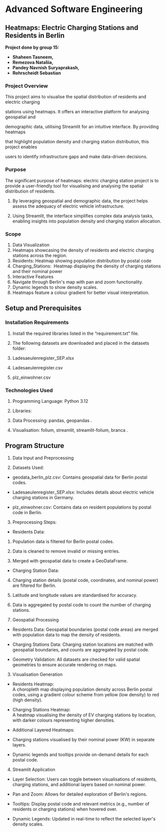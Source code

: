 # Advanced Software Engineering

## Heatmaps: Electric Charging Stations and Residents in Berlin

**Project done by group 15:**
- **Shaheen Tasneem,** 
- **Remezova Nataliia,** 
- **Pandey Navnish Suryaprakash,** 
- **Rohrscheidt Sebastian**         
   
### Project Overview  
This project aims to visualise the spatial distribution of residents and electric charging 

stations using heatmaps. It offers an interactive platform for analysing geospatial and 

demographic data, utilising Streamlit for an intuitive interface. By providing heatmaps 

that highlight population density and charging station distribution, this project enables 

users to identify infrastructure gaps and make data-driven decisions.


### Purpose
The significant purpose of heatmaps: electric charging station project is to provide a user-friendly tool for visualising and analysing the spatial distribution of residents. 

1. By leveraging geospatial and demographic data, the project helps assess the adequacy of electric vehicle infrastructure.
    
2. Using Streamlit, the interface simplifies complex data analysis tasks, enabling insights into population density and charging station allocation. 

### Scope
1. Data Visualization 
1. Heatmaps showcasing the density of residents and electric charging stations across the region.
2. Residents: Heatmap showing population distribution by postal code
3. Charging_Stations:  Heatmap displaying the density of charging stations and their nominal power
2. Interactive Features
1. Navigate through Berlin's map with pan and zoom functionality.
2. Dynamic legends to show density scales.
3. Heatmaps feature a colour gradient for better visual interpretation.

## Setup and Prerequisites
### Installation Requirements 

1. Install the required libraries listed in the “requirement.txt” file.
    
2. The following datasets are downloaded and placed in the datasets folder:  

1. Ladesaeulenregister_SEP.xlsx
    
2. Ladesaeulenregister.csv
    
3. plz_einwohner.csv
    

### Technologies Used
1. Programming Language: Python 3.12

2. Libraries:
    

1. Data Processing: pandas, geopandas .
    
2. Visualisation: folium, streamlit, streamlit-folium, branca . 

## Program Structure

1. Data Input and Preprocessing

1. Datasets Used:
- geodata_berlin_plz.csv: Contains geospatial data for Berlin postal codes.
    
- Ladesaeulenregister_SEP.xlsx: Includes details about electric vehicle charging stations in Germany.
    
- plz_einwohner.csv: Contains data on resident populations by postal code in Berlin.
    

3. Preprocessing Steps:
    

- Residents Data:
    

1. Population data is filtered for Berlin postal codes.
    
2. Data is cleaned to remove invalid or missing entries.
    
3. Merged with geospatial data to create a GeoDataFrame.
    

- Charging Station Data:
    

4. Charging station details (postal code, coordinates, and nominal power) are filtered for Berlin.
    
5. Latitude and longitude values are standardised for accuracy.
    
6. Data is aggregated by postal code to count the number of charging stations.
    

2. Geospatial Processing
    

- Residents Data: Geospatial boundaries (postal code areas) are merged with population data to map the density of residents.
    
- Charging Stations Data: Charging station locations are matched with geospatial boundaries, and counts are aggregated by postal code.
    
- Geometry Validation: All datasets are checked for valid spatial geometries to ensure accurate rendering on maps.
     

3. Visualisation Generation
    
- Residents Heatmap:  
    A choropleth map displaying population density across Berlin postal codes, using a gradient colour scheme from yellow (low density) to red (high density).
    
- Charging Stations Heatmap:  
    A heatmap visualising the density of EV charging stations by location, with darker colours representing higher densities.
    
- Additional Layered Heatmaps:  

- Charging stations visualised by their nominal power (KW) in separate layers.
    
- Dynamic legends and tooltips provide on-demand details for each postal code. 

4. Streamlit Application
- Layer Selection: Users can toggle between visualisations of residents, charging stations, and additional layers based on nominal power.
    
- Pan and Zoom: Allows for detailed exploration of Berlin's regions.
    
- Tooltips: Display postal code and relevant metrics (e.g., number of residents or charging stations) when hovered over.
    
- Dynamic Legends: Updated in real-time to reflect the selected layer's density scales.
